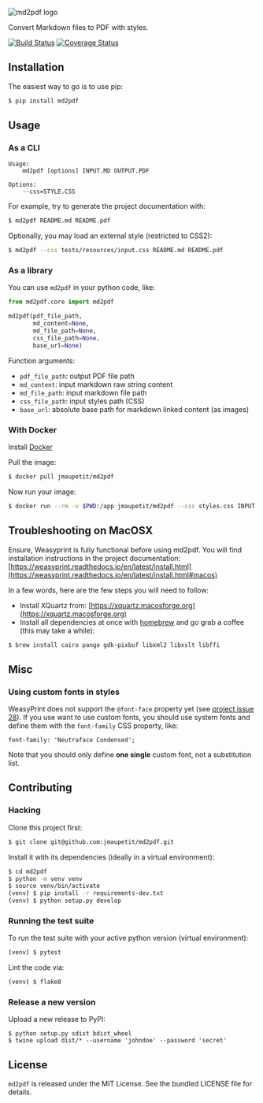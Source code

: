 ![md2pdf logo](https://github.com/jmaupetit/md2pdf/raw/main/assets/md2pdf-logo.png)

Convert Markdown files to PDF with styles.

[![Build Status](https://travis-ci.org/jmaupetit/md2pdf.svg?branch=main)](https://travis-ci.org/jmaupetit/md2pdf)
[![Coverage Status](https://coveralls.io/repos/github/jmaupetit/md2pdf/badge.svg?branch=main)](https://coveralls.io/github/jmaupetit/md2pdf?branch=main)


## Installation

The easiest way to go is to use pip:

```bash
$ pip install md2pdf
```

## Usage

### As a CLI

```
Usage:
    md2pdf [options] INPUT.MD OUTPUT.PDF

Options:
    --css=STYLE.CSS
```

For example, try to generate the project documentation with:

```bash
$ md2pdf README.md README.pdf
```

Optionally, you may load an external style (restricted to CSS2):

```bash
$ md2pdf --css tests/resources/input.css README.md README.pdf
```

### As a library

You can use `md2pdf` in your python code, like:

```python
from md2pdf.core import md2pdf

md2pdf(pdf_file_path,
       md_content=None,
       md_file_path=None,
       css_file_path=None,
       base_url=None)
```

Function arguments:

* `pdf_file_path`: output PDF file path
* `md_content`: input markdown raw string content
* `md_file_path`: input markdown file path
* `css_file_path`: input styles path (CSS)
* `base_url`: absolute base path for markdown linked content (as images)

### With Docker

Install [Docker](https://www.docker.com/)

Pull the image:

```bash
$ docker pull jmaupetit/md2pdf
```

Now run your image:

```bash
$ docker run --rm -v $PWD:/app jmaupetit/md2pdf --css styles.css INPUT.MD OUTPUT.PDF
```

## Troubleshooting on MacOSX

Ensure, Weasyprint is fully functional before using md2pdf. You will find
installation instructions in the project documentation:
[https://weasyprint.readthedocs.io/en/latest/install.html](https://weasyprint.readthedocs.io/en/latest/install.html#macos)

In a few words, here are the few steps you will need to follow:

* Install XQuartz from:
  [https://xquartz.macosforge.org](https://xquartz.macosforge.org)
* Install all dependencies at once with
  [homebrew](http://mxcl.github.io/homebrew/) and go grab a coffee (this may
  take a while):

```bash
$ brew install cairo pango gdk-pixbuf libxml2 libxslt libffi
```

## Misc

### Using custom fonts in styles

WeasyPrint does not support the `@font-face` property yet (see [project issue
28](https://github.com/Kozea/WeasyPrint/issues/28)). If you use want to use
custom fonts, you should use system fonts and define them with the `font-family`
CSS property, like:

```
font-family: 'Neutraface Condensed';
```

Note that you should only define **one single** custom font, not a substitution
list.

## Contributing

### Hacking

Clone this project first:

```bash
$ git clone git@github.com:jmaupetit/md2pdf.git
```

Install it with its dependencies (ideally in a virtual environment):

```bash
$ cd md2pdf
$ python -m venv venv
$ source venv/bin/activate
(venv) $ pip install -r requirements-dev.txt
(venv) $ python setup.py develop
```

### Running the test suite

To run the test suite with your active python version (virtual environment):

```bash
(venv) $ pytest
```

Lint the code via:

```bash
(venv) $ flake8
```

### Release a new version

Upload a new release to PyPI:

```
$ python setup.py sdist bdist_wheel
$ twine upload dist/* --username 'johndoe' --password 'secret'
```

## License

`md2pdf` is released under the MIT License. See the bundled LICENSE file for
details.

